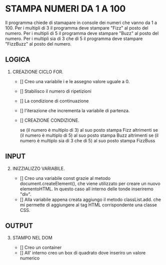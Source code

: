 # STAMPA NUMERI DA 1 A 100
Il programma chiede di stamapare in console dei numeri che vanno da 1 a 100.
Per i multipli di 3 il programma deve stampare "Fizz" al posto del numero.
Per i multipli di 5 il programma deve stampare "Buzz" al posto del numero.
Per i multipli sia di 3 che di 5 il programma deve stampare "FizzBuzz" al posto del numero.


## LOGICA         
         
1. CREAZIONE CICLO FOR.

    - [] Creo una variabile i e le assegno valore uguale a 0.
    - [] Stabilisco il numero di ripetizioni 
    - [] La condizione di continuazione 
    - [] l'iterazione che incrementa la variabile di partenza.
    - [] CREAZIONE CONDIZIONE.

        se (il numero è multiplo di 3)
            al suo posto stampa Fizz 
        altrimenti se (il numero è multiplo di 5)
            al suo posto stampa Buzz 
        altrimenti se (il numero è multiplo sia di 3 che di 5)
            al suo posto stampa FizzBuss

## INPUT

2. INIZZIALIZZO VARIABILE.
    
    - [] Creo una variabile const grazie al metodo document.createElement(),
         che viene utilizzato per creare un nuovo elementoHTML.
         In questo caso all interno delle tonde inseriremo "div".
    - [] Alla variabile appena creata aggiungo il metodo classList.add.
        che mi permette di aggiungere al tag HTML corrispondente una classe CSS.


## OUTPUT

3. STAMPO NEL DOM 
    
    - [] Creo un container 
    - [] All' interno creo un box di quadrato dove inseriro un valore numerico
     

    



